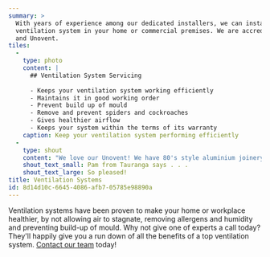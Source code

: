 ```yaml
---
summary: >
  With years of experience among our dedicated installers, we can install a super efficient
  ventilation system in your home or commercial premises. We are accredited installers for Smartvent
  and Unovent.
tiles:
  - 
    type: photo
    content: |
      ## Ventilation System Servicing
      
      - Keeps your ventilation system working efficiently
      - Maintains it in good working order
      - Prevent build up of mould
      - Remove and prevent spiders and cockroaches
      - Gives healthier airflow
      - Keeps your system within the terms of its warranty
    caption: Keep your ventilation system performing efficiently
  - 
    type: shout
    content: "We love our Unovent! We have 80's style aluminium joinery and during winter, water used to run down our windows and you could hear it dripping. Since having the Unovent installed, we have dry windows and it's noticeably warm and dry in the bedrooms. The quoting and installation process was excellent, and it was extremely cost effective. We're so pleased we chose Unovent for our home."
    shout_text_small: Pam from Tauranga says . . .
    shout_text_large: So pleased!
title: Ventilation Systems
id: 8d14d10c-6645-4086-afb7-05785e98890a
---
```

Ventilation systems have been proven to make your home or workplace healthier, by not allowing air to stagnate, removing allergens and humidity and preventing build-up of mould. Why not give one of experts a call today? They'll happily give you a run down of all the benefits of a top ventilation system.
[Contact our team](/contact) today!